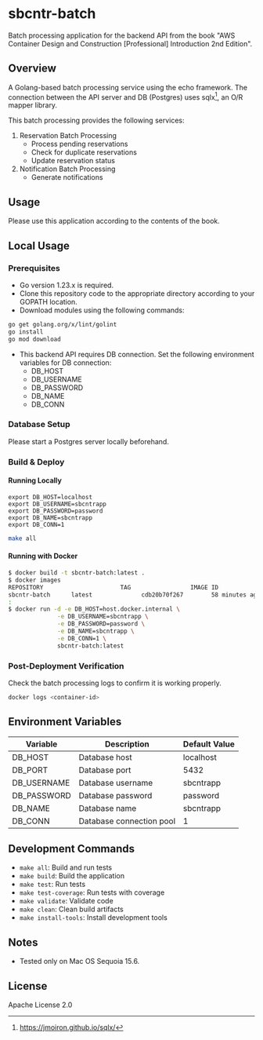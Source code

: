 # sbcntr-batch

Batch processing application for the backend API from the book "AWS Container Design and Construction [Professional] Introduction 2nd Edition".

## Overview

A Golang-based batch processing service using the echo framework.
The connection between the API server and DB (Postgres) uses sqlx[^sqlx], an O/R mapper library.

[^sqlx]: <https://jmoiron.github.io/sqlx/>

This batch processing provides the following services:

1. Reservation Batch Processing
   - Process pending reservations
   - Check for duplicate reservations
   - Update reservation status
2. Notification Batch Processing
   - Generate notifications

## Usage

Please use this application according to the contents of the book.

## Local Usage

### Prerequisites

- Go version 1.23.x is required.
- Clone this repository code to the appropriate directory according to your GOPATH location.
- Download modules using the following commands:

```bash
go get golang.org/x/lint/golint
go install
go mod download
```

- This backend API requires DB connection. Set the following environment variables for DB connection:
  - DB_HOST
  - DB_USERNAME
  - DB_PASSWORD
  - DB_NAME
  - DB_CONN

### Database Setup

Please start a Postgres server locally beforehand.

### Build & Deploy

#### Running Locally

```text
export DB_HOST=localhost
export DB_USERNAME=sbcntrapp
export DB_PASSWORD=password
export DB_NAME=sbcntrapp
export DB_CONN=1
```

```bash
make all
```

#### Running with Docker

```bash
$ docker build -t sbcntr-batch:latest .
$ docker images
REPOSITORY                      TAG                 IMAGE ID            CREATED             SIZE
sbcntr-batch      latest              cdb20b70f267        58 minutes ago      15.2MB
:
$ docker run -d -e DB_HOST=host.docker.internal \
              -e DB_USERNAME=sbcntrapp \
              -e DB_PASSWORD=password \
              -e DB_NAME=sbcntrapp \
              -e DB_CONN=1 \
              sbcntr-batch:latest
```

### Post-Deployment Verification

Check the batch processing logs to confirm it is working properly.

```bash
docker logs <container-id>
```

## Environment Variables

| Variable    | Description               | Default Value |
| ----------- | ------------------------- | ------------- |
| DB_HOST     | Database host             | localhost     |
| DB_PORT     | Database port             | 5432          |
| DB_USERNAME | Database username         | sbcntrapp     |
| DB_PASSWORD | Database password         | password      |
| DB_NAME     | Database name             | sbcntrapp     |
| DB_CONN     | Database connection pool  | 1             |

## Development Commands

- `make all`: Build and run tests
- `make build`: Build the application
- `make test`: Run tests
- `make test-coverage`: Run tests with coverage
- `make validate`: Validate code
- `make clean`: Clean build artifacts
- `make install-tools`: Install development tools

## Notes

- Tested only on Mac OS Sequoia 15.6.

## License

Apache License 2.0